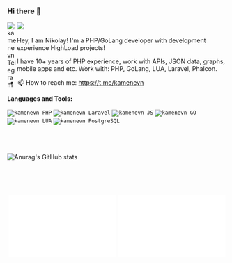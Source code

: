 ### Hi there 👋

<a href="https://t.me/kamenevn">
  <img align="left" alt="kamenevn Telegram" width="22px" src="https://upload.wikimedia.org/wikipedia/commons/8/82/Telegram_logo.svg" />
</a>

![](https://visitor-badge.glitch.me/badge?page_id=kamenevn.kamenevn&left_color=green&right_color=red)

Hey, I am Nikolay! I'm a PHP/GoLang developer with development experience HighLoad projects!

I have 10+ years of PHP experience, work with APIs, JSON data, graphs, mobile apps and etc.
Work with: PHP, GoLang, LUA, Laravel, Phalcon.

- 📫 How to reach me: https://t.me/kamenevn

**Languages and Tools:**

<code><img height="20" alt="kamenevn PHP" src="https://upload.wikimedia.org/wikipedia/commons/2/27/PHP-logo.svg"  style="background-color:transparent!important"></code>
<code><img height="20" alt="kamenevn Laravel" src="https://upload.wikimedia.org/wikipedia/commons/9/9a/Laravel.svg"  style="background-color:transparent!important"></code>
<code><img height="20" alt="kamenevn JS" src="https://upload.wikimedia.org/wikipedia/commons/9/99/Unofficial_JavaScript_logo_2.svg" style="background-color:transparent!important"></code>
<code><img height="20" alt="kamenevn GO" src="https://upload.wikimedia.org/wikipedia/commons/0/05/Go_Logo_Blue.svg" style="background-color:transparent!important"></code>
<code><img height="20" alt="kamenevn LUA" src="https://upload.wikimedia.org/wikipedia/commons/c/cf/Lua-Logo.svg" style="background-color:transparent!important"></code>
<code><img height="20" alt="kamenevn PostgreSQL" src="https://upload.wikimedia.org/wikipedia/commons/2/29/Postgresql_elephant.svg"  style="background-color:transparent!important"></code>
<br />
<br />
<br />
<br />

![Anurag's GitHub stats](https://github-readme-stats.vercel.app/api?username=kamenevn&show_icons=true&theme=dracula)

<!--
**kamenevn/kamenevn** is a ✨ _special_ ✨ repository because its `README.md` (this file) appears on your GitHub profile.

Here are some ideas to get you started:

- 🔭 I’m currently working on ...
- 🌱 I’m currently learning ...
- 👯 I’m looking to collaborate on ...
- 🤔 I’m looking for help with ...
- 💬 Ask me about ...
- 📫 How to reach me: ...
- 😄 Pronouns: ...
- ⚡ Fun fact: ...
-->

<br />
<br />
<br />

<p align="center">
  <img src="https://raw.githubusercontent.com/stickpro/github-stats-transparent/output/generated/languages.svg" width="49%" />
  <img src="https://raw.githubusercontent.com/stickpro/github-stats-transparent/output/generated/overview.svg" width="49%"/>
</p>

